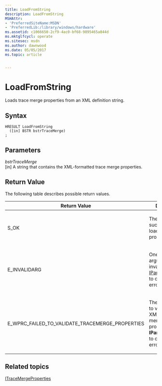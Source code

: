 ```yaml
---
title: LoadFromString
description: LoadFromString
MSHAttr:
- 'PreferredSiteName:MSDN'
- 'PreferredLib:/library/windows/hardware'
ms.assetid: c1066650-2cf9-4ac0-bf68-9895465a844d
ms.mktglfcycl: operate
ms.sitesec: msdn
ms.author: dawnwood
ms.date: 05/05/2017
ms.topic: article


---
```


# LoadFromString


Loads trace merge properties from an XML definition string.

## Syntax


```
HRESULT LoadFromString
  ([in] BSTR bstrTraceMerge)
;
```

## Parameters


<a href="" id="bstrtracemerge"></a>*bstrTraceMerge*  
\[in\] A string that contains the XML-formatted trace merge properties.

## Return Value


The following table describes possible return values.

<table>
<colgroup>
<col width="50%" />
<col width="50%" />
</colgroup>
<thead>
<tr class="header">
<th>Return Value</th>
<th>Description</th>
</tr>
</thead>
<tbody>
<tr class="odd">
<td><p>S_OK</p></td>
<td><p>The function successfully loaded the properites.</p></td>
</tr>
<tr class="even">
<td><p>E_INVALIDARG</p></td>
<td><p>One or more arguments are invalid. Use <a href="iparsingerrorinfo.md" data-raw-source="[IParsingErrorInfo](iparsingerrorinfo.md)">IParsingErrorInfo</a> to obtain detailed error information.</p></td>
</tr>
<tr class="odd">
<td><p>E_WPRC_FAILED_TO_VALIDATE_TRACEMERGE_PROPERTIES</p></td>
<td><p>The library failed to validate the XML of the trace merge properties. Use <strong>IParsingErrorInfo</strong> to obtain detailed error information.</p></td>
</tr>
</tbody>
</table>

 

## Related topics


[ITraceMergeProperties](itracemergeproperties.md)

 

 







